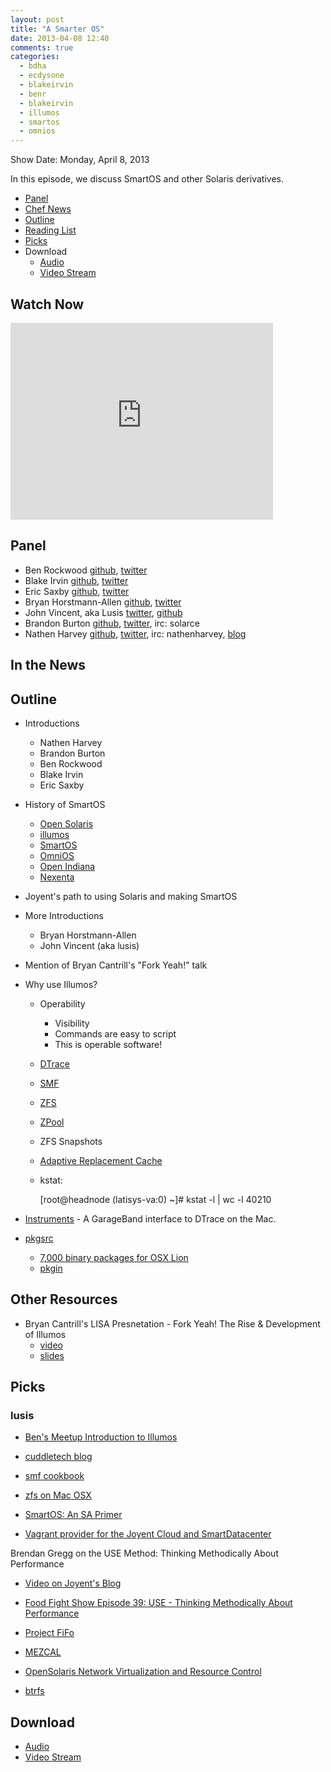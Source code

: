 ```yaml
---
layout: post
title: "A Smarter OS"
date: 2013-04-08 12:40
comments: true
categories: 
  - bdha
  - ecdysone
  - blakeirvin
  - benr
  - blakeirvin
  - illumos
  - smartos
  - omnios
---
```

Show Date:  Monday, April 8, 2013

In this episode, we discuss SmartOS and other Solaris derivatives.

* [Panel](http://foodfightshow.org/2013/04/a-smarter-os.html#panel)
* [Chef News](http://foodfightshow.org/2013/04/a-smarter-os.html#news)
* [Outline](http://foodfightshow.org/2013/04/a-smarter-os.html#outline)
* [Reading List](http://foodfightshow.org/2013/04/a-smarter-os.html#reading)
* [Picks](http://foodfightshow.org/2013/04/a-smarter-os.html#picks)
* Download
  * [Audio](http://traffic.libsyn.com/foodfight/Food-Fight-Show-48-A-SmarterOS.mp3)
  * [Video Stream](http://www.youtube.com/watch?v=DJfppm1SyeI)

Watch Now
---------

<iframe width="420" height="315" src="http://www.youtube.com/embed/DJfppm1SyeI" frameborder="0" allowfullscreen></iframe>

<!-- more -->

Panel<a name="panel"></a>
-----

* Ben Rockwood [github](http://github.com/benr), [twitter](http://twitter.com/benr)
* Blake Irvin [github](http://github.com/bixu), [twitter](http://twitter.com/blakeirvin)
* Eric Saxby [github](http://github.com/sax), [twitter](http://twitter.com/ecdysone)
* Bryan Horstmann-Allen [github](https://github.com/bdha), [twitter](https://twitter.com/bdha)
* John Vincent, aka Lusis [twitter](https://twitter.com/#!/lusis), [github](https://github.com/lusis)
* Brandon Burton [github](http://github.com/solarce), [twitter](http://twitter.com/solarce), irc: solarce
* Nathen Harvey [github](http://github.com/nathenharvey), [twitter](http://twitter.com/nathenharvey), irc: nathenharvey, [blog](http://nathenharvey.com)

In the News<a name="news"></a>
-----------

Outline<a name="outline"></a>
-------

* Introductions
  * Nathen Harvey
  * Brandon Burton
  * Ben Rockwood
  * Blake Irvin
  * Eric Saxby
* History of SmartOS
  * [Open Solaris](http://www.oracle.com/technetwork/server-storage/solaris11/overview/index.html)
  * [illumos](http://wiki.illumos.org/display/illumos/illumos+Home)
  * [SmartOS](http://smartos.org/)
  * [OmniOS](http://omnios.omniti.com/)
  * [Open Indiana](http://openindiana.org/)
  * [Nexenta](http://www.nexentastor.org/)
* Joyent's path to using Solaris and making SmartOS
* More Introductions
  * Bryan Horstmann-Allen
  * John Vincent (aka lusis)
* Mention of Bryan Cantrill's "Fork Yeah!" talk
* Why use Illumos?
  * Operability
    * Visibility
    * Commands are easy to script
    * This is operable software!
  * [DTrace](http://en.wikipedia.org/wiki/DTrace)
  * [SMF](http://en.wikipedia.org/wiki/Service_Management_Facility)
  * [ZFS](http://en.wikipedia.org/wiki/ZFS)
  * [ZPool](http://zpool.org/)
  * ZFS Snapshots
  * [Adaptive Replacement Cache](http://en.wikipedia.org/wiki/Adaptive_replacement_cache)
  * kstat:  
       
      [root@headnode (latisys-va:0) ~]# kstat -l | wc -l
        40210

* [Instruments](https://developer.apple.com/library/mac/#documentation/DeveloperTools/Conceptual/InstrumentsUserGuide/Introduction/Introduction.html) - A GarageBand interface to DTrace on the Mac.       
* [pkgsrc](http://www.pkgsrc.org/)
  * [7,000 binary packages for OSX Lion](http://www.perkin.org.uk/posts/7000-packages-for-osx-lion.html)
  * [pkgin](http://pkgin.net/)

## Other Resources 
* Bryan Cantrill's LISA Presnetation - Fork Yeah!  The Rise & Development of Illumos
  * [video](http://www.youtube.com/watch?v=-zRN7XLCRhc)
  * [slides]( http://www.slideshare.net/bcantrill/fork-yeah-the-rise-and-development-of-illumos)

Picks<a name="picks"></a>
-----

### lusis
* [Ben's Meetup Introduction to Illumos](http://youtu.be/dxZExLeJz2I)
* [cuddletech blog](http://cuddletech.com/blog/)

  
* [smf cookbook](https://github.com/modcloth-cookbooks/smf)
  

  
* [zfs on Mac OSX](http://getgreenbytes.com/solutions/zevo/)

  
  
* [SmartOS:  An SA Primer](http://youtu.be/dxZExLeJz2I)
  
* [Vagrant provider for the Joyent Cloud and SmartDatacenter](https://github.com/someara/vagrant-joyent)
  
Brendan Gregg on the USE Method: Thinking Methodically About Performance
  * [Video on Joyent's Blog](http://goo.gl/qouBS)
  * [Food Fight Show Episode 39:  USE - Thinking Methodically About Performance](http://foodfightshow.org/2013/02/use-thinking-methodically-about-performance.html)
  
* [Project FiFo](http://project-fifo.net/display/PF/Project+FiFo+Home)

* [MEZCAL](http://en.wikipedia.org/wiki/Mezcal)

* [OpenSolaris Network Virtualization and Resource Control](http://en.wikipedia.org/wiki/OpenSolaris_Network_Virtualization_and_Resource_Control)
* [btrfs](http://en.wikipedia.org/wiki/Btrfs)

Download
--------
* [Audio](http://traffic.libsyn.com/foodfight/Food-Fight-Show-48-A-SmarterOS.mp3)
* [Video Stream](http://www.youtube.com/watch?v=DJfppm1SyeI)

